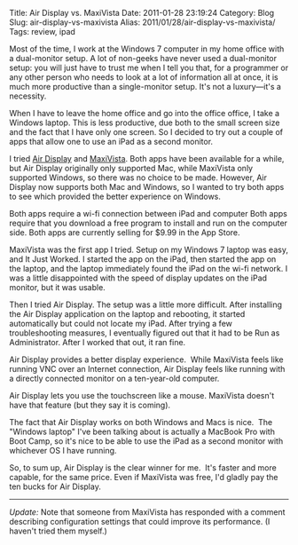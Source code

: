 Title: Air Display vs. MaxiVista
Date: 2011-01-28 23:19:24
Category: Blog
Slug: air-display-vs-maxivista
Alias: 2011/01/28/air-display-vs-maxivista/
Tags: review, ipad


Most of the time, I work at the Windows 7 computer in my home office with a dual-monitor setup. A lot of non-geeks have never used a dual-monitor setup: you will just have to trust me when I tell you that, for a programmer or any other person who needs to look at a lot of information all at once, it is much more productive than a single-monitor setup. It's not a luxury&mdash;it's a necessity. 

When I have to leave the home office and go into the office office, I take a Windows laptop. This is less productive, due both to the small screen size and the fact that I have only one screen. So I decided to try out a couple of apps that allow one to use an iPad as a second monitor.
<!--break-->
I tried [Air Display](http://avatron.com/apps/air-display/) and [MaxiVista](http://www.maxivista.com/ipad_monitor.htm). Both apps have been available for a while, but Air Display originally only supported Mac, while MaxiVista only supported Windows, so there was no choice to be made. However, Air Display now supports both Mac and Windows, so I wanted to try both apps to see which provided the better experience on Windows.

Both apps require a wi-fi connection between iPad and computer  Both apps require that you download a free program to install and run on the computer side. Both apps are currently selling for $9.99 in the App Store. 

MaxiVista was the first app I tried. Setup on my Windows 7 laptop was easy, and It Just Worked. I started the app on the iPad, then started the app on the laptop, and the laptop immediately found the iPad on the wi-fi network. I was a little disappointed with the speed of display updates on the iPad monitor, but it was usable. 

Then I tried Air Display. The setup was a little more difficult. After installing the Air Display application on the laptop and rebooting, it started automatically but could not locate my iPad. After trying a few troubleshooting measures, I eventually figured out that it had to be Run as Administrator. After I worked that out, it ran fine.

Air Display provides a better display experience.  While MaxiVista feels like running VNC over an Internet connection, Air Display feels like running with a directly connected monitor on a ten-year-old computer. 

Air Display lets you use the touchscreen like a mouse. MaxiVista doesn't have that feature (but they say it is coming).

The fact that Air Display works on both Windows and Macs is nice.  The "Windows laptop" I've been talking about is actually a MacBook Pro with Boot Camp, so it's nice to be able to use the iPad as a second monitor with whichever OS I have running.

So, to sum up, Air Display is the clear winner for me.  It's faster and more capable, for the same price.  Even if MaxiVista was free, I'd gladly pay the ten bucks for Air Display.

----

*Update:* Note that someone from MaxiVista has responded with a comment describing configuration settings that could improve its performance. (I haven't tried them myself.)
